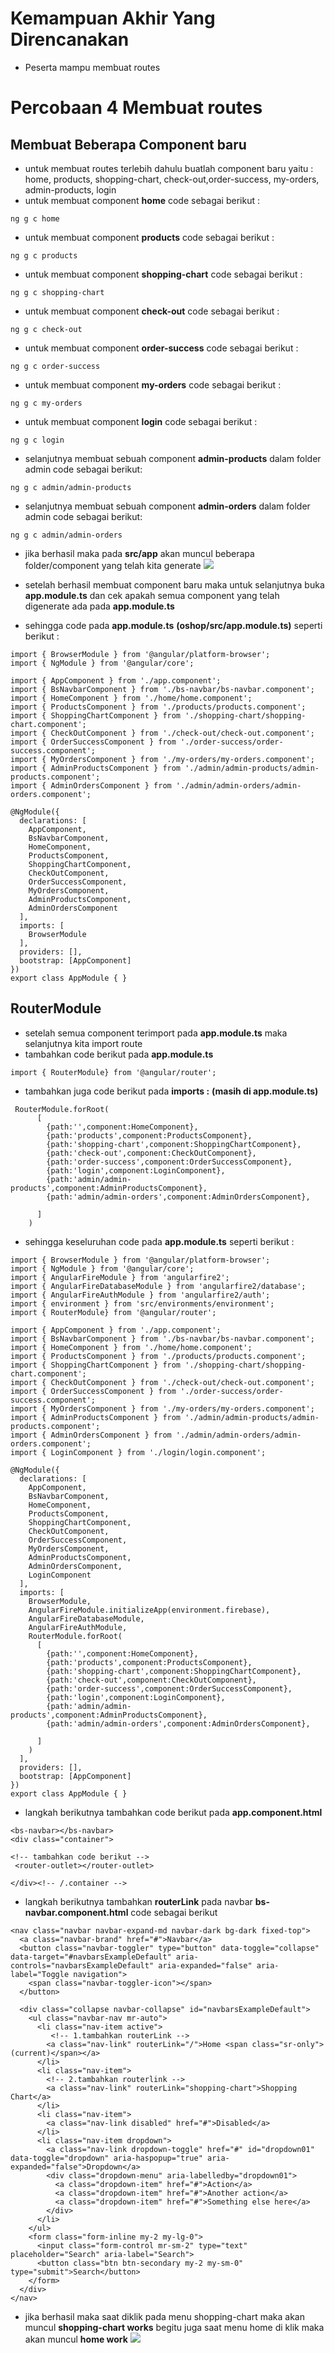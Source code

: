 # Kemampuan Akhir Yang Direncanakan

- Peserta mampu membuat routes

# Percobaan 4 Membuat routes

## Membuat Beberapa Component baru
- untuk membuat routes terlebih dahulu buatlah component baru yaitu : home, products, shopping-chart, check-out,order-success, my-orders, admin-products, login
- untuk membuat component **home** code sebagai berikut :
```
ng g c home
```
- untuk membuat component **products** code sebagai berikut :
```
ng g c products
```
- untuk membuat component **shopping-chart** code sebagai berikut :
```
ng g c shopping-chart
```
- untuk membuat component **check-out** code sebagai berikut :
```
ng g c check-out
```
- untuk membuat component **order-success** code sebagai berikut :
```
ng g c order-success
```
- untuk membuat component **my-orders** code sebagai berikut :
```
ng g c my-orders
```
- untuk membuat component **login** code sebagai berikut :
```
ng g c login
```
- selanjutnya membuat sebuah component **admin-products** dalam folder admin code sebagai berikut:
```
ng g c admin/admin-products
```
- selanjutnya membuat sebuah component **admin-orders** dalam folder admin code sebagai berikut:
```
ng g c admin/admin-orders
```
- jika berhasil maka pada **src/app** akan muncul beberapa folder/component yang telah kita generate
![](image/chapter1/img6.png)

- setelah berhasil membuat component baru maka untuk selanjutnya buka **app.module.ts** dan cek apakah semua component yang telah digenerate ada pada **app.module.ts**

- sehingga code pada **app.module.ts** **(oshop/src/app.module.ts)** seperti berikut :

```
import { BrowserModule } from '@angular/platform-browser';
import { NgModule } from '@angular/core';

import { AppComponent } from './app.component';
import { BsNavbarComponent } from './bs-navbar/bs-navbar.component';
import { HomeComponent } from './home/home.component';
import { ProductsComponent } from './products/products.component';
import { ShoppingChartComponent } from './shopping-chart/shopping-chart.component';
import { CheckOutComponent } from './check-out/check-out.component';
import { OrderSuccessComponent } from './order-success/order-success.component';
import { MyOrdersComponent } from './my-orders/my-orders.component';
import { AdminProductsComponent } from './admin/admin-products/admin-products.component';
import { AdminOrdersComponent } from './admin/admin-orders/admin-orders.component';

@NgModule({
  declarations: [
    AppComponent,
    BsNavbarComponent,
    HomeComponent,
    ProductsComponent,
    ShoppingChartComponent,
    CheckOutComponent,
    OrderSuccessComponent,
    MyOrdersComponent,
    AdminProductsComponent,
    AdminOrdersComponent
  ],
  imports: [
    BrowserModule
  ],
  providers: [],
  bootstrap: [AppComponent]
})
export class AppModule { }

```
## RouterModule

- setelah semua component terimport pada  **app.module.ts** maka selanjutnya kita import route
- tambahkan code berikut pada **app.module.ts**
```
import { RouterModule} from '@angular/router';
```
- tambahkan juga code berikut pada  **imports :** **(masih di app.module.ts)**

```
 RouterModule.forRoot(
      [
        {path:'',component:HomeComponent},
        {path:'products',component:ProductsComponent},
        {path:'shopping-chart',component:ShoppingChartComponent},
        {path:'check-out',component:CheckOutComponent},
        {path:'order-success',component:OrderSuccessComponent},
        {path:'login',component:LoginComponent},
        {path:'admin/admin-products',component:AdminProductsComponent},
        {path:'admin/admin-orders',component:AdminOrdersComponent},
        
      ]
    )

```
- sehingga keseluruhan code pada **app.module.ts** seperti berikut :

```
import { BrowserModule } from '@angular/platform-browser';
import { NgModule } from '@angular/core';
import { AngularFireModule } from 'angularfire2';
import { AngularFireDatabaseModule } from 'angularfire2/database';
import { AngularFireAuthModule } from 'angularfire2/auth';
import { environment } from 'src/environments/environment';
import { RouterModule} from '@angular/router';

import { AppComponent } from './app.component';
import { BsNavbarComponent } from './bs-navbar/bs-navbar.component';
import { HomeComponent } from './home/home.component';
import { ProductsComponent } from './products/products.component';
import { ShoppingChartComponent } from './shopping-chart/shopping-chart.component';
import { CheckOutComponent } from './check-out/check-out.component';
import { OrderSuccessComponent } from './order-success/order-success.component';
import { MyOrdersComponent } from './my-orders/my-orders.component';
import { AdminProductsComponent } from './admin/admin-products/admin-products.component';
import { AdminOrdersComponent } from './admin/admin-orders/admin-orders.component';
import { LoginComponent } from './login/login.component';

@NgModule({
  declarations: [
    AppComponent,
    BsNavbarComponent,
    HomeComponent,
    ProductsComponent,
    ShoppingChartComponent,
    CheckOutComponent,
    OrderSuccessComponent,
    MyOrdersComponent,
    AdminProductsComponent,
    AdminOrdersComponent,
    LoginComponent
  ],
  imports: [
    BrowserModule,
    AngularFireModule.initializeApp(environment.firebase),
    AngularFireDatabaseModule,
    AngularFireAuthModule,
    RouterModule.forRoot(
      [
        {path:'',component:HomeComponent},
        {path:'products',component:ProductsComponent},
        {path:'shopping-chart',component:ShoppingChartComponent},
        {path:'check-out',component:CheckOutComponent},
        {path:'order-success',component:OrderSuccessComponent},
        {path:'login',component:LoginComponent},
        {path:'admin/admin-products',component:AdminProductsComponent},
        {path:'admin/admin-orders',component:AdminOrdersComponent},
        
      ]
    )
  ],
  providers: [],
  bootstrap: [AppComponent]
})
export class AppModule { }

```

- langkah berikutnya tambahkan code berikut pada **app.component.html**

```
<bs-navbar></bs-navbar>
<div class="container">
  
<!-- tambahkan code berikut -->
 <router-outlet></router-outlet>

</div><!-- /.container -->

```
- langkah berikutnya tambahkan **routerLink** pada navbar **bs-navbar.component.html** code sebagai berikut

```
<nav class="navbar navbar-expand-md navbar-dark bg-dark fixed-top">
  <a class="navbar-brand" href="#">Navbar</a>
  <button class="navbar-toggler" type="button" data-toggle="collapse" data-target="#navbarsExampleDefault" aria-controls="navbarsExampleDefault" aria-expanded="false" aria-label="Toggle navigation">
    <span class="navbar-toggler-icon"></span>
  </button>

  <div class="collapse navbar-collapse" id="navbarsExampleDefault">
    <ul class="navbar-nav mr-auto">
      <li class="nav-item active">
         <!-- 1.tambahkan routerLink -->
        <a class="nav-link" routerLink="/">Home <span class="sr-only">(current)</span></a>
      </li>
      <li class="nav-item">
        <!-- 2.tambahkan routerlink -->
        <a class="nav-link" routerLink="shopping-chart">Shopping Chart</a>
      </li>
      <li class="nav-item">
        <a class="nav-link disabled" href="#">Disabled</a>
      </li>
      <li class="nav-item dropdown">
        <a class="nav-link dropdown-toggle" href="#" id="dropdown01" data-toggle="dropdown" aria-haspopup="true" aria-expanded="false">Dropdown</a>
        <div class="dropdown-menu" aria-labelledby="dropdown01">
          <a class="dropdown-item" href="#">Action</a>
          <a class="dropdown-item" href="#">Another action</a>
          <a class="dropdown-item" href="#">Something else here</a>
        </div>
      </li>
    </ul>
    <form class="form-inline my-2 my-lg-0">
      <input class="form-control mr-sm-2" type="text" placeholder="Search" aria-label="Search">
      <button class="btn btn-secondary my-2 my-sm-0" type="submit">Search</button>
    </form>
  </div>
</nav>

```
- jika berhasil maka saat diklik pada menu shopping-chart maka akan muncul  **shopping-chart works** begitu juga saat menu home di klik maka akan muncul **home work**
![](image/chapter1/img7.png)